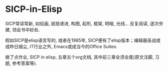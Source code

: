 # SICP-in-Elisp

SICP常读常新, 如绘画, 层层递进, 构图, 起形, 框架, 明暗, 光线...
反复阅读, 逐次夯建, 领会书中妙处.

假如SICP是elisp语言写的, 或者在1985年, SICP便有了elisp版本；编辑器圣战或成昨日烟尘, IT行业之外, Emacs或成当今的Office Suites.

做了点作业, SICP in elisp, 五章五个org文档, 其中前三章全须全尾(原文注脚, 习题, 参考答案等).
